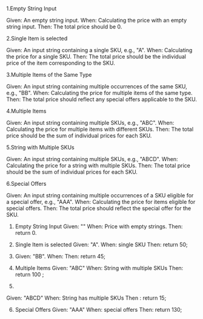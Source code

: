 #
1.Empty String Input

Given: An empty string input.
When: Calculating the price with an empty string input.
Then: The total price should be 0.

2.Single Item is selected

Given: An input string containing a single SKU, e.g., "A".
When: Calculating the price for a single SKU.
Then: The total price should be the individual price of the item corresponding to the SKU.

3.Multiple Items of the Same Type

Given: An input string containing multiple occurrences of the same SKU, e.g., "BB".
When: Calculating the price for multiple items of the same type.
Then: The total price should reflect any special offers applicable to the SKU.

4.Multiple Items

Given: An input string containing multiple SKUs, e.g., "ABC".
When: Calculating the price for multiple items with different SKUs.
Then: The total price should be the sum of individual prices for each SKU.

5.String with Multiple SKUs

Given: An input string containing multiple SKUs, e.g., "ABCD".
When: Calculating the price for a string with multiple SKUs.
Then: The total price should be the sum of individual prices for each SKU.

6.Special Offers

Given: An input string containing multiple occurrences of a SKU eligible for a special offer, e.g., "AAA".
When: Calculating the price for items eligible for special offers.
Then: The total price should reflect the special offer for the SKU.

1. Empty String Input
Given: ""
When: Price with empty strings.
Then: return 0.

2. Single Item is selected
Given: "A".
When: single SKU
Then: return 50;

3. Given: "BB".
When: 
Then: return 45;

4. Multiple Items
Given: "ABC"
When: String with multiple SKUs
Then: return 100 ;

5. 
Given: "ABCD"
When: String has multiple SKUs
Then : return 15;

6. Special Offers
Given: "AAA"
When: special offers
Then: return 130;

